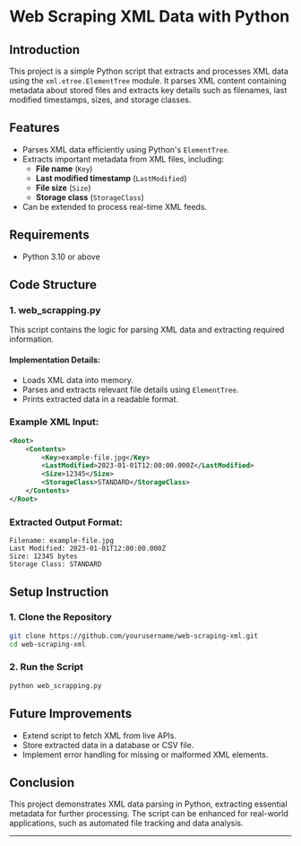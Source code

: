# Web Scraping XML Data with Python 

## Introduction  
This project is a simple Python script that extracts and processes XML data using the `xml.etree.ElementTree` module. It parses XML content containing metadata about stored files and extracts key details such as filenames, last modified timestamps, sizes, and storage classes.  

## Features 
- Parses XML data efficiently using Python's `ElementTree`.  
- Extracts important metadata from XML files, including:  
  - **File name** (`Key`)  
  - **Last modified timestamp** (`LastModified`)  
  - **File size** (`Size`)  
  - **Storage class** (`StorageClass`)  
- Can be extended to process real-time XML feeds.  

## Requirements  
- Python 3.10 or above  

## Code Structure  

### 1. web_scrapping.py  
This script contains the logic for parsing XML data and extracting required information.  

#### Implementation Details:  
- Loads XML data into memory.  
- Parses and extracts relevant file details using `ElementTree`.  
- Prints extracted data in a readable format.  

### Example XML Input:  
```xml
<Root>
    <Contents>
        <Key>example-file.jpg</Key>
        <LastModified>2023-01-01T12:00:00.000Z</LastModified>
        <Size>12345</Size>
        <StorageClass>STANDARD</StorageClass>
    </Contents>
</Root>
```  

### Extracted Output Format:  
```
Filename: example-file.jpg  
Last Modified: 2023-01-01T12:00:00.000Z  
Size: 12345 bytes  
Storage Class: STANDARD  
```  

## Setup Instruction  

### 1. Clone the Repository  
```bash
git clone https://github.com/yourusername/web-scraping-xml.git  
cd web-scraping-xml
```

### 2. Run the Script  
```bash
python web_scrapping.py
```

## Future Improvements  
- Extend script to fetch XML from live APIs.  
- Store extracted data in a database or CSV file.  
- Implement error handling for missing or malformed XML elements.  

## Conclusion  
This project demonstrates XML data parsing in Python, extracting essential metadata for further processing. The script can be enhanced for real-world applications, such as automated file tracking and data analysis.  

---
